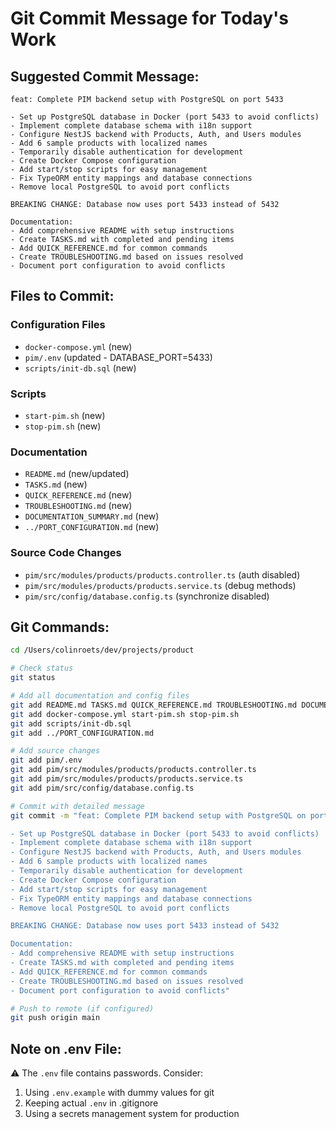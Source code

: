 # Git Commit Message for Today's Work

## Suggested Commit Message:

```
feat: Complete PIM backend setup with PostgreSQL on port 5433

- Set up PostgreSQL database in Docker (port 5433 to avoid conflicts)
- Implement complete database schema with i18n support
- Configure NestJS backend with Products, Auth, and Users modules
- Add 6 sample products with localized names
- Temporarily disable authentication for development
- Create Docker Compose configuration
- Add start/stop scripts for easy management
- Fix TypeORM entity mappings and database connections
- Remove local PostgreSQL to avoid port conflicts

BREAKING CHANGE: Database now uses port 5433 instead of 5432

Documentation:
- Add comprehensive README with setup instructions
- Create TASKS.md with completed and pending items
- Add QUICK_REFERENCE.md for common commands
- Create TROUBLESHOOTING.md based on issues resolved
- Document port configuration to avoid conflicts
```

## Files to Commit:

### Configuration Files
- `docker-compose.yml` (new)
- `pim/.env` (updated - DATABASE_PORT=5433)
- `scripts/init-db.sql` (new)

### Scripts
- `start-pim.sh` (new)
- `stop-pim.sh` (new)

### Documentation
- `README.md` (new/updated)
- `TASKS.md` (new)
- `QUICK_REFERENCE.md` (new)
- `TROUBLESHOOTING.md` (new)
- `DOCUMENTATION_SUMMARY.md` (new)
- `../PORT_CONFIGURATION.md` (new)

### Source Code Changes
- `pim/src/modules/products/products.controller.ts` (auth disabled)
- `pim/src/modules/products/products.service.ts` (debug methods)
- `pim/src/config/database.config.ts` (synchronize disabled)

## Git Commands:

```bash
cd /Users/colinroets/dev/projects/product

# Check status
git status

# Add all documentation and config files
git add README.md TASKS.md QUICK_REFERENCE.md TROUBLESHOOTING.md DOCUMENTATION_SUMMARY.md
git add docker-compose.yml start-pim.sh stop-pim.sh
git add scripts/init-db.sql
git add ../PORT_CONFIGURATION.md

# Add source changes
git add pim/.env
git add pim/src/modules/products/products.controller.ts
git add pim/src/modules/products/products.service.ts
git add pim/src/config/database.config.ts

# Commit with detailed message
git commit -m "feat: Complete PIM backend setup with PostgreSQL on port 5433

- Set up PostgreSQL database in Docker (port 5433 to avoid conflicts)
- Implement complete database schema with i18n support
- Configure NestJS backend with Products, Auth, and Users modules
- Add 6 sample products with localized names
- Temporarily disable authentication for development
- Create Docker Compose configuration
- Add start/stop scripts for easy management
- Fix TypeORM entity mappings and database connections
- Remove local PostgreSQL to avoid port conflicts

BREAKING CHANGE: Database now uses port 5433 instead of 5432

Documentation:
- Add comprehensive README with setup instructions
- Create TASKS.md with completed and pending items
- Add QUICK_REFERENCE.md for common commands
- Create TROUBLESHOOTING.md based on issues resolved
- Document port configuration to avoid conflicts"

# Push to remote (if configured)
git push origin main
```

## Note on .env File:
⚠️ The `.env` file contains passwords. Consider:
1. Using `.env.example` with dummy values for git
2. Keeping actual `.env` in .gitignore
3. Using a secrets management system for production
